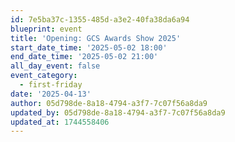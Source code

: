 ```yaml
---
id: 7e5ba37c-1355-485d-a3e2-40fa38da6a94
blueprint: event
title: 'Opening: GCS Awards Show 2025'
start_date_time: '2025-05-02 18:00'
end_date_time: '2025-05-02 21:00'
all_day_event: false
event_category:
  - first-friday
date: '2025-04-13'
author: 05d798de-8a18-4794-a3f7-7c07f56a8da9
updated_by: 05d798de-8a18-4794-a3f7-7c07f56a8da9
updated_at: 1744558406
---
```

